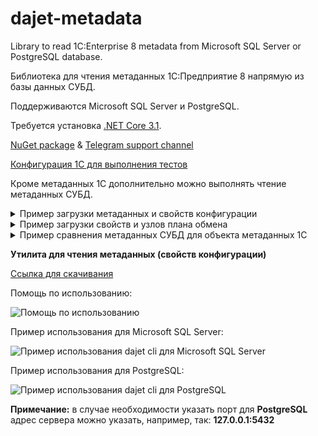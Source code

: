 # dajet-metadata

Library to read 1C:Enterprise 8 metadata from Microsoft SQL Server or PostgreSQL database.

Библиотека для чтения метаданных 1С:Предприятие 8 напрямую из базы данных СУБД.

Поддерживаются Microsoft SQL Server и PostgreSQL.

Требуется установка [.NET Core 3.1](https://dotnet.microsoft.com/download/).

[NuGet package](https://www.nuget.org/packages/DaJet.Metadata/) & [Telegram support channel](https://t.me/dajet_studio_group)

[Конфигурация 1С для выполнения тестов](https://github.com/zhichkin/dajet-metadata/blob/main/1c/dajet-metadata-test-base.cf)

Кроме метаданных 1С дополнительно можно выполнять чтение метаданных СУБД.

<details>
<summary>Пример загрузки метаданных и свойств конфигурации</summary>

```C#
using DaJet.Metadata;
using DaJet.Metadata.Model;

static void Main(string[] args)
{
    string csPostgres = "Host=127.0.0.1;Port=5432;Database=MY_1C_DATABASE;Username=postgres;Password=postgres;";
    string csSqlServer = "Data Source=MY_DATABASE_SERVER;Initial Catalog=MY_1C_DATABASE;Integrated Security=True";

    IMetadataService metadataService = new MetadataService();

    #region "PostgreSQL"

    // Настройки для подключения к PostgreSQL
    metadataService.
        .UseConnectionString(csPostgres)
        .UseDatabaseProvider(DatabaseProviders.PostgreSQL);

    // 1. Пример чтения метаданных конфигурации 1С
    InfoBase infoBase = metadataService.LoadInfoBase();
    
    // 2. Пример чтения свойств конфигурации 1С
    ConfigInfo config = metadataService.ReadConfigurationProperties();

    // 3. Пример дополнения справочника "Номенклатура" свойствами из базы данных
    MetadataObject catalog = infoBase.Catalogs.Values
                                 .Where(i => i.Name == "Номенклатура")
                                 .FirstOrDefault();

    if (catalog == null)
    {
        Console.WriteLine("Справочник \"Номенклатура\" не найден!");
        return;
    }

    Console.WriteLine("Свойства справочника до обогащения из базы данных.");
    Console.WriteLine(catalog.Name + " (" + catalog.TableName + "):");
    foreach (MetadataProperty property in catalog.Properties)
    {
        Console.WriteLine(" - " + property.Name + " (" + property.DbName + ")");
    }

    // Выполняем сравнение и объединение с метаданными СУБД
    metadataService.EnrichFromDatabase(catalog);

    Console.WriteLine("Свойства справочника после обогащения из базы данных.");
    Console.WriteLine(catalog.Name + " (" + catalog.TableName + "):");
    foreach (MetadataProperty property in catalog.Properties)
    {
        Console.WriteLine(" - " + property.Name + " (" + property.DbName + ")");
    }

    #endregion

    #region "Microsoft SQL Server"

    // Настройки для подключения к Microsoft SQL Server
    metadataService.
        .UseConnectionString(csSqlServer)
        .UseDatabaseProvider(DatabaseProviders.SQLServer);

    // Всё остальное работает ровно также, как и для PostgreSQL

    #endregion
}
```

</details>

<details>
<summary>Пример загрузки свойств и узлов плана обмена</summary>

```C#
using DaJet.Metadata;
using DaJet.Metadata.Model;
using DaJet.Metadata.Mappers;

static void Main(string[] args)
{
    string connectionString = "Data Source=MY_DATABASE_SERVER;Initial Catalog=MY_1C_DATABASE;Integrated Security=True";

    IMetadataService metadataService = new MetadataService();

    metadataService.
        .UseConnectionString(connectionString)
        .UseDatabaseProvider(DatabaseProviders.SQLServer);

    InfoBase infoBase = metadataService.LoadInfoBase();

    // Находим план обмена (публикацию) по его имени, как оно указано в конфигурации 1С
    Publication publication = infoBase.Publications.Values
                                  .Where(i => i.Name == "ТестовыйПланОбмена")
                                  .FirstOrDefault();

    if (publication == null)
    {
        Console.WriteLine("План обмена \"ТестовыйПланОбмена\" не найден!");
        return;
    }

    // Создаём экземпляр класса для загрузки данных плана обмена
    PublicationDataMapper mapper = new PublicationDataMapper();
    mapper.UseDatabaseProvider(metadataService.DatabaseProvider);
    mapper.UseConnectionString(metadataService.ConnectionString);

    // Загружаем узлы плана обмена (подписчиков)
    mapper.SelectSubscribers(publication);

    // Выводим информацию об "этом узле" (издателе)
    // Код 1С: ПланыОбмена.ТестовыйПланОбмена.ЭтотУзел()
    Console.WriteLine(string.Format("Publisher: ({0}) {1}",
        publication.Publisher.Code,
        publication.Publisher.Name));

    // Выводим информацию об узлах плана обмена (подписчиках)
    Console.WriteLine("Subscribers:");
    foreach (Subscriber subscriber in publication.Subscribers)
    {
        Console.WriteLine(string.Format(" - ({0}) {1} [{2}]",
            subscriber.Code,
            subscriber.Name,
            subscriber.IsMarkedForDeletion ? "x" : "+"));
    }
}
```

</details>

<details>
<summary>Пример сравнения метаданных СУБД для объекта метаданных 1С</summary>

```C#
using DaJet.Metadata;
using DaJet.Metadata.Model;

static void Main(string[] args)
{
    string connectionString = "Data Source=MY_DATABASE_SERVER;Initial Catalog=MY_1C_DATABASE;Integrated Security=True";

    IMetadataService metadataService = new MetadataService();

    metadataService.
        .UseConnectionString(connectionString)
        .UseDatabaseProvider(DatabaseProviders.SQLServer);

    InfoBase infoBase = metadataService.LoadInfoBase();

    // Находим объект метаданных 1С для загрузки его метаданных СУБД
    Publication publication = infoBase.Publications.Values
                                  .Where(i => i.Name == "ТестовыйПланОбмена")
                                  .FirstOrDefault();

    if (publication == null)
    {
        Console.WriteLine("План обмена \"ТестовыйПланОбмена\" не найден!");
        return;
    }

    List<string> delete_list; // Список "лишних" - есть в объекте метаданных 1С, но не найдены в базе данных
    List<string> insert_list; // Список "новых" - есть в базе данных, но нет в объекте метаданных 1С
    bool result = metadataService.CompareWithDatabase(publication, out delete_list, out insert_list);
}
```

</details>

**Утилита для чтения метаданных (свойств конфигурации)**

[Ссылка для скачивания](https://github.com/zhichkin/dajet-metadata/releases/)

Помощь по использованию:

![Помощь по использованию](https://github.com/zhichkin/dajet-metadata/blob/main/doc/dajet-help.png)

Пример использования для Microsoft SQL Server:

![Пример использования dajet cli для Microsoft SQL Server](https://github.com/zhichkin/dajet-metadata/blob/main/doc/dajet-usage-ms.png)

Пример использования для PostgreSQL:

![Пример использования dajet cli для PostgreSQL](https://github.com/zhichkin/dajet-metadata/blob/main/doc/dajet-usage-pg.png)

**Примечание:** в случае необходимости указать порт для **PostgreSQL** адрес сервера можно указать, например, так: **127.0.0.1:5432**

